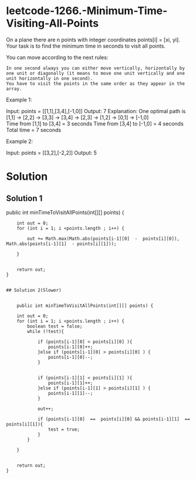 # leetcode-1266.-Minimum-Time-Visiting-All-Points

On a plane there are n points with integer coordinates points[i] = [xi, yi]. Your task is to find the minimum time in seconds to visit all points.

You can move according to the next rules:

    In one second always you can either move vertically, horizontally by one unit or diagonally (it means to move one unit vertically and one unit horizontally in one second).
    You have to visit the points in the same order as they appear in the array.

 

Example 1:

Input: points = [[1,1],[3,4],[-1,0]]
Output: 7
Explanation: One optimal path is [1,1] -> [2,2] -> [3,3] -> [3,4] -> [2,3] -> [1,2] -> [0,1] -> [-1,0]   
Time from [1,1] to [3,4] = 3 seconds 
Time from [3,4] to [-1,0] = 4 seconds
Total time = 7 seconds

Example 2:

Input: points = [[3,2],[-2,2]]
Output: 5

# Solution
## Solution 1

 public int minTimeToVisitAllPoints(int[][] points) {

        int out = 0;
        for (int i = 1; i <points.length ; i++) {

            out += Math.max(Math.abs(points[i-1][0]  -  points[i][0]), Math.abs(points[i-1][1]  - points[i][1]));

        }


        return out;
    }
    
    
    ## Solution 2(Slower)
    
    
        public int minTimeToVisitAllPoints(int[][] points) {

        int out = 0;
        for (int i = 1; i <points.length ; i++) {
            boolean test = false;
            while (!test){

                if (points[i-1][0] < points[i][0] ){
                    points[i-1][0]++;
                }else if (points[i-1][0] > points[i][0] ) {
                    points[i-1][0]--;
                }


                if (points[i-1][1] < points[i][1] ){
                    points[i-1][1]++;
                }else if (points[i-1][1] > points[i][1] ) {
                    points[i-1][1]--;
                }

                out++;

                if (points[i-1][0]  ==  points[i][0] && points[i-1][1]  == points[i][1]){
                    test = true;
                }
            }

        }


        return out;
    }
